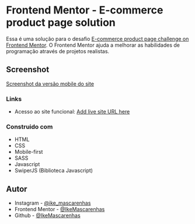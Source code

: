 # Frontend Mentor - E-commerce product page solution

Essa é uma solução para o desafio [E-commerce product page challenge on Frontend Mentor](https://www.frontendmentor.io/challenges/ecommerce-product-page-UPsZ9MJp6). O Frontend Mentor ajuda a melhorar as habilidades de programação através de projetos realistas.

## Screenshot

[Screenshot da versão mobile do site](./images/screenshot-mobile.png)

### Links

- Acesso ao site funcional: [Add live site URL here](https://your-live-site-url.com)

### Construido com

- HTML
- CSS
- Mobile-first
- SASS
- Javascript
- SwiperJS (Biblioteca Javascript)

## Autor

- Instagram - [@ike_mascarenhas](https://www.instagram.com/ike_mascarenhas/)
- Frontend Mentor - [@IkeMascarenhas](https://www.frontendmentor.io/profile/IkeMascarenhas)
- Github - [@IkeMascarenhas](https://github.com/IkeMascarenhas)